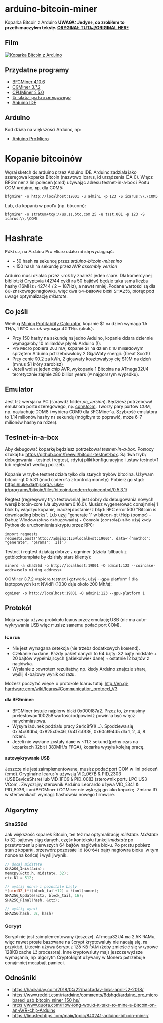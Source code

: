 # arduino-bitcoin-miner

Koparka Bitcoin z Arduino
**UWAGA: Jedyne, co zrobiłem to przetłumaczyłem teksty. [ORYGINAŁ TUTAJ/ORIGINAL HERE](https://github.com/joric/arduino-bitcoin-miner)**

## Film

[![Koparka Bitcoin z Arduino](http://img.youtube.com/vi/GMjrvpc9zDU/0.jpg)](https://www.youtube.com/watch?v=GMjrvpc9zDU)

## Przydatne programy

* [BFGMiner 4.10.6](http://bfgminer.org/files/4.10.6/bfgminer-4.10.6-win64.zip)
* [CGMiner 3.7.2](https://cryptomining-blog.com/wp-content/download/cgminer-3.7.2-windows.rar)
* [CPUMiner 2.5.0](https://github.com/pooler/cpuminer/releases/download/v2.5.0/pooler-cpuminer-2.5.0-win64.zip)
* [Emulator portu szeregowego](https://storage.googleapis.com/google-code-archive-downloads/v2/code.google.com/powersdr-iq/setup_com0com_W7_x64_signed.exe)
* [Arduino IDE](https://www.arduino.cc/download_handler.php?f=/arduino-1.8.5-windows.exe)

## Arduino

Kod działa na większości Arduino, np:
* [Arduino Pro Micro](https://www.aliexpress.com/item//32846843498.html)

# Kopanie bitcoinów

Wgraj sketch do arduino przez Arduino IDE.
Arduino zadziała jako szeregowa koparka Bitcoin (nazwowo Icarus, id urządzenia ICA 0).
Włącz BFGminer z lini poleceń (cmd) używając adresu testnet-in-a-box i Portu COM Arduino, np. dla COM5:

`bfgminer -o http://localhost:19001 -u admin1 -p 123 -S icarus:\\.\COM5`

Lub, dla kopania w pool'u (np. btc.com):

`bfgminer -o stratum+tcp://us.ss.btc.com:25 -u test.001 -p 123 -S icarus:\\.\COM5`

# Hashrate

Póki co, na Arduino Pro Micro udało mi się wyciągnąć:

* ~ 50 hash na sekundę przez *arduino-bitcoin-miner.ino*
* ~ 150 hash na sekundę przez *AVR assembly version*

Arduino musi działać przez ~rok by znaleźć jeden share.
Dla komercyjnej biblioteki [Cryptovia](http://cryptovia.com/cryptographic-libraries-for-avr-cpu/)
(42744 cykli na 50 bajtów) będzie taka sama liczba hashy (16MHz / 42744 / 2 ~ 187Hz), a nawet mniej.
Podane wartości są dla 80-znakowego nagłówka,
więc dwa 64-bajtowe bloki SHA256, biorąc pod uwagę optymalizację *midstate*.

## Co jeśli

Według [Mining Profitability Calculator](https://www.cryptocompare.com/mining/calculator/), kopanie $1 na dzień wymaga 1.5 TH/s, 1 BTC na rok wymaga 42 TH/s (około).

* Przy 150 hashy na sekundę na jedno Arduino, kopanie dolara dziennie wymagałoby 10 miliardów płytek Arduino (!).
* Pro Micro pobiera 200 mA, kopanie $1 na dzień z 10 miliardowym sprzętem Arduino potrzebowałoby 2 GigaWaty energii. (Great Scott!)
* Przy cenie $0.2 za kWh, 2 gigawaty kosztowałyby cię $10M na dzień (minus $1 który zarobisz)
* Jeżeli wolisz jeden chip AVR, wykopanie 1 Bitcoina na ATmega32U4 teoretycznie zajmie 280 billion years (w najgorszym wypadku).

## Emulator

Jest też wersja na PC (sprawdź folder *pc_version*).
Będziesz potrzebował emulatora portu szeregowego, np. [com0com](https://code.google.com/archive/p/powersdr-iq/downloads).
Tworzy pary portów COM, np. nasłuchuje COM8 i wybiera COM9 dla BFGMiner'a.
Szybkość emulatora to 1.14 milionów hashy na sekundę (mógłbym to poprawić, może 6-7 milionów hashy na rdzeń).

## Testnet-in-a-box

Aby debugować koparkę będziesz potrzebował *testnet-in-a-box*.
Pomocy szukaj tu: https://github.com/freewil/bitcoin-testnet-box.
Są dwa tryby debugowania - testnet i regtest, edytuj pliki konfiguracyjne i ustaw testnet=1 lub regtest=1 według potrzeb.

Kopanie w trybie testnet działa tylko dla starych trybów bitcoina.
Używam bitcoin-qt 0.5.3.1 (mod coderrr'a z kontrolą monety).
Pobierz go stąd: https://luke.dashjr.org/~luke-jr/programs/bitcoin/files/bitcoind/coderrr/coincontrol/0.5.3.1/

Regtest (regresywny tryb testowania) jest dobry do debugowania nowych wersji bitcoin-core (Ja używałem 0.16.0).
Musisz wygenerować conajmniej 1 blok by włączyć kopanie, inaczej dostaniesz błąd: RPC error 500 "Bitcoin is downloading blocks".
Lub uźyj "generate 1" w bitcoin-qt (Help (pomoc) - Debug Window (okno debugowania) - Console (console)) albo użyj kody Python do uruchomienia skryptu przez RPC:

```
import requests
requests.post('http://admin1:123@localhost:19001', data='{"method": "generate", "params": [1]}')
```

Testnet i regtest działają dobrze z cgminer. (działa fallback z getblocktemplate by działały stare klienty):

`minerd -a sha256d -o http://localhost:19001 -O admin1:123 --coinbase-addr=<solo mining address>`

CGMiner 3.7.2 wspiera testnet i getwork, użyj --gpu-platform 1 dla laptopowych kart NVidi'i (1030 daje około 200 Mh/s):

`cgminer -o http://localhost:19001 -O admin1:123 --gpu-platform 1`

## Protokół

Moja wersja używa protokołu Icarus przez emulację USB (nie ma auto-wykrywania USB więc musisz samemu podać port COM).

### Icarus

* Nie jest wymagana detekcja (nie trzeba dodatkowych komend).
* Czekanie na dane. Każdy pakiet danych to 64 bajty: 32 bajty midstate + 20 bajtów wypełniających (jakiekolwiek dane) + ostatnie 12 bajtów z nagłówka.
* Wysłanie z powrotem rezultatów, np. kiedy Arduino znajdzie share, wyślij 4-bajtowy wynik od razu.

Możesz poczytać więcej o protokole Icarus tutaj: http://en.qi-hardware.com/wiki/Icarus#Communication_protocol_V3

#### dla BFGminer:

* BFGMiner testuje najpierw bloki 0x000187a2. Przez to, że musimy pretestować 100258 wartości odpowiedź powinna być wręcz natychmiastowa.
* Wysyła ładunek podziału pracy 2e4c8f91(...). Spodziewa się 0x04c0fdb4, 0x82540e46, 0x417c0f36, 0x60c994d5 dla 1, 2, 4, 8 rdzeni.
* Jeżeli nie wysłane zostały dane w ~11.3 sekund (pełny czas na koparkach 32bit i 380MH/s FPGA), koparka wysyła kolejną pracę.

#### autowykrywanie USB

Jeszcze nie jest zaimplementowane, musisz podać port COM w lini poleceń (cmd).
Oryginalne Icarus'y używają VID_067B & PID_2303 (USBDeviceShare) lub VID_1FC9 & PID_0083 (sterownik portu LPC USB VCom).
Zwyczajny sterownik Arduino Leonardo używa VID_2341 & PID_8036, i ani BFGMiner i CGMiner nie wykryją go jako koparkę.
Zmiana ID w sterownikach wymaga flashowaia nowego firmware.


## Algorytmy

### Sha256d

Jak większość koparek Bitcoin, ten też ma optymalizację *midstate*.
*Midstate* to 32-bajtowy ciąg danych,
część kontekstu funkcji *midstate* po przetworzeniu pierwszych 64 bajtów nagłówka bloku.
Po prostu pobierz stan z koparki, przetwórz pozostałe 16 (80-64) bajty nagłówka bloku
(w tym nonce na końcu) i wyślij wynik.

```c
// dodaj midstate
SHA256_Init(&ctx);
memcpy(&ctx.h, midstate, 32);
ctx.Nl = 512;

// wyślij nonce i pozostale bajty
*(uint32_t*)(block_tail+12) = htonl(nonce);
SHA256_Update(&ctx, block_tail, 16);
SHA256_Final(hash, &ctx);

// wyślij wynik
SHA256(hash, 32, hash);
```

### Scrypt

Scrypt nie jest zaimplementowany (jeszcze). ATmega32U4 ma 2.5K RAMu, więc nawet proste bazowane na Scrypt kryptowaluty nie nadają się,
na przykład, Litecoin używa Scrypt z 128 KB RAM (żeby zmieścić się w typowe 128KB cache L2 procesora).
Inne kryptowaluty mają jeszcze wyższe wymagania, np. algorytm CryptoNight używany w Monero
potrzebuje conajmniej megabajt pamieci.

## Odnośniki

* https://hackaday.com/2018/04/22/hackaday-links-april-22-2018/
* https://www.reddit.com/r/arduino/comments/8dshqd/arduino_pro_microbased_usb_bitcoin_miner_150_hs/
* https://www.quora.com/How-long-would-it-take-to-mine-a-Bitcoin-on-an-AVR-chip-Arduino
* https://linustechtips.com/main/topic/840241-arduino-bitcoin-miner/



